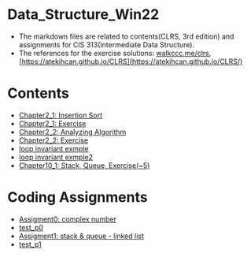 # Data_Structure_Win22

- The markdown files are related to contents(CLRS, 3rd edition) and assignments for CIS 313(Intermediate Data Structure).
- The references for the exercise solutions: [walkccc.me/clrs](https://walkccc-me.translate.goog/CLRS/?_x_tr_sl=en&_x_tr_tl=ko&_x_tr_hl=en-US&_x_tr_pto=op,sc), [https://atekihcan.github.io/CLRS](https://atekihcan.github.io/CLRS/)

# Contents
- [Chapter2_1: Insertion Sort](https://github.com/hksung/Data_Structure_Win22/blob/main/Chapter2-1.md)
- [Chapter2_1: Exercise](https://github.com/hksung/Data_Structure_Win22/blob/main/Chapter2-1_ex.md)
- [Chapter2_2: Analyzing Algorithm](https://github.com/hksung/Data_Structure_Win22/blob/main/Chapter2-2.md)
- [Chapter2_2: Exercise](https://github.com/hksung/Data_Structure_Win22/blob/main/Chapter2-2_ex.md)
- [loop invariant exmple](https://github.com/hksung/Data_Structure_Win22/blob/main/loopInv.pdf)
- [loop invariant exmple2](https://github.com/hksung/Data_Structure_Win22/blob/main/loop-invariant.pdf)
- [Chapter10_1: Stack, Queue, Exercise(~5)](https://github.com/hksung/Data_Structure_Win22/blob/main/Chapter10-1.md)

# Coding Assignments
- [Assigment0: complex number](https://github.com/hksung/Data_Structure_Win22/blob/main/hsung_p0.py)
- [test_p0](https://github.com/hksung/Data_Structure_Win22/blob/main/p0_test.py)
- [Assigment1: stack & queue - linked list](https://github.com/hksung/Data_Structure_Win22/blob/main/hsung_p1.py)
- [test_p1](https://github.com/hksung/Data_Structure_Win22/blob/main/p1_test.py)
